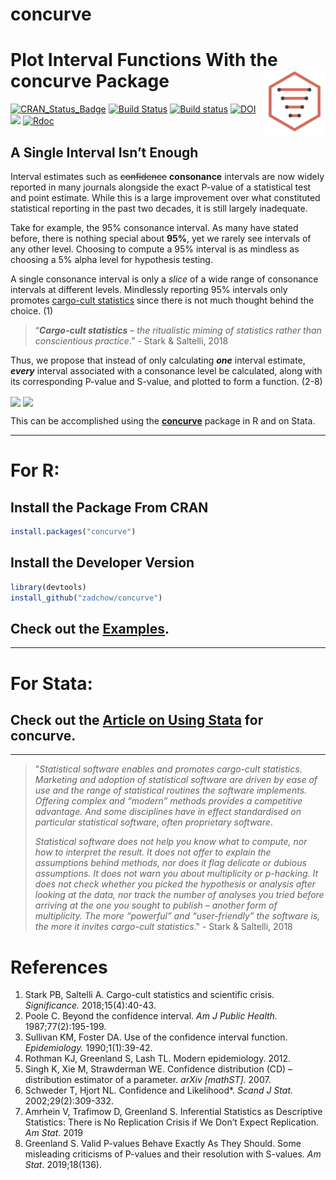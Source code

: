 concurve
================

# Plot Interval Functions With the concurve Package <img src="man/figures/logo.svg" align="right" width="100" />

[![CRAN\_Status\_Badge](http://www.r-pkg.org/badges/version/concurve)](https://cran.r-project.org/package=concurve)
[![Build
Status](https://travis-ci.org/Zadchow/concurve.svg?branch=master)](https://travis-ci.org/Zadchow/concurve)
[![Build
status](https://ci.appveyor.com/api/projects/status/v8sp9x96dap2om9s?svg=true)](https://ci.appveyor.com/project/Zadchow/concurve)
[![DOI](https://zenodo.org/badge/165464881.svg)](https://zenodo.org/badge/latestdoi/165464881)
[![](https://cranlogs.r-pkg.org/badges/grand-total/concurve)](https://cran.r-project.org/package=concurve)
[![Rdoc](http://www.rdocumentation.org/badges/version/concurve)](http://www.rdocumentation.org/packages/concurve)

## A Single Interval Isn’t Enough

Interval estimates such as ~~confidence~~ **consonance** intervals are
now widely reported in many journals alongside the exact P-value of a
statistical test and point estimate. While this is a large improvement
over what constituted statistical reporting in the past two decades, it
is still largely inadequate.

Take for example, the 95% consonance interval. As many have stated
before, there is nothing special about **95%**, yet we rarely see
intervals of any other level. Choosing to compute a 95% interval is as
mindless as choosing a 5% alpha level for hypothesis testing.

A single consonance interval is only a *slice* of a wide range of
consonance intervals at different levels. Mindlessly reporting 95%
intervals only promotes [cargo-cult
statistics](https://rss.onlinelibrary.wiley.com/doi/10.1111/j.1740-9713.2018.01174.x)
since there is not much thought behind the choice. (1)

> “***Cargo-cult statistics*** – *the ritualistic miming of statistics
> rather than conscientious practice*.” - Stark & Saltelli, 2018

Thus, we propose that instead of only calculating ***one*** interval
estimate, ***every*** interval associated with a consonance level be
calculated, along with its corresponding P-value and S-value, and
plotted to form a function.
(2-8)

<img src="https://res.cloudinary.com/less-likely/image/upload/v1557366230/Site/FrontConsonance.svg" align="center" width="400" />
<img src="https://res.cloudinary.com/less-likely/image/upload/v1557366230/Site/FrontSurprisal.svg" align="center" width="400" />

This can be accomplished using the
[**concurve**](https://github.com/Zadchow/concurve)</span> package in R
and on Stata.

-----

# For R:

## Install the Package From CRAN

``` r
install.packages("concurve")
```

## Install the Developer Version

``` r
library(devtools)
install_github("zadchow/concurve")
```

## Check out the [Examples](https://data.lesslikely.com/concurve/articles/examples.html).

-----

# For Stata:

## Check out the [Article on Using Stata](https://data.lesslikely.com/concurve/articles/stata.html) for concurve.

-----

> "*Statistical software enables and promotes cargo-cult statistics.
> Marketing and adoption of statistical software are driven by ease of
> use and the range of statistical routines the software implements.
> Offering complex and “modern” methods provides a competitive
> advantage. And some disciplines have in effect standardised on
> particular statistical software, often proprietary software*.
> 
> *Statistical software does not help you know what to compute, nor how
> to interpret the result. It does not offer to explain the assumptions
> behind methods, nor does it flag delicate or dubious assumptions. It
> does not warn you about multiplicity or p-hacking. It does not check
> whether you picked the hypothesis or analysis after looking at the
> data, nor track the number of analyses you tried before arriving at
> the one you sought to publish – another form of multiplicity. The more
> “powerful” and “user-friendly” the software is, the more it invites
> cargo-cult statistics*." - Stark & Saltelli, 2018

# References

1.  Stark PB, Saltelli A. Cargo-cult statistics and scientific crisis.
    *Significance.* 2018;15(4):40-43.
2.  Poole C. Beyond the confidence interval. *Am J Public Health.*
    1987;77(2):195-199.
3.  Sullivan KM, Foster DA. Use of the confidence interval function.
    *Epidemiology.* 1990;1(1):39-42.
4.  Rothman KJ, Greenland S, Lash TL. Modern epidemiology. 2012.
5.  Singh K, Xie M, Strawderman WE. Confidence distribution (CD) –
    distribution estimator of a parameter. *arXiv \[mathST\]*. 2007.
6.  Schweder T, Hjort NL. Confidence and Likelihood\*. *Scand J Stat.*
    2002;29(2):309-332.
7.  Amrhein V, Trafimow D, Greenland S. Inferential Statistics as
    Descriptive Statistics: There is No Replication Crisis if We Don’t
    Expect Replication. *Am Stat*. 2019
8.  Greenland S. Valid P-values Behave Exactly As They Should. Some
    misleading criticisms of P-values and their resolution with
    S-values. *Am Stat*. 2019;18(136).

